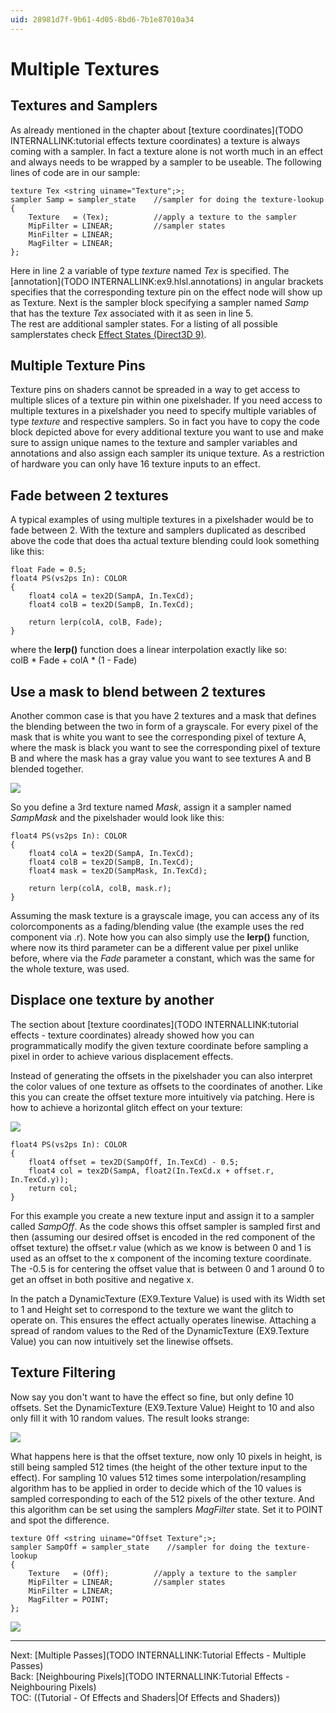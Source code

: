 ```yaml
---
uid: 28981d7f-9b61-4d05-8bd6-7b1e87010a34
---
```


# Multiple Textures

## Textures and Samplers
As already mentioned in the chapter about [texture coordinates](TODO INTERNALLINK:tutorial effects texture coordinates) a texture is always coming with a sampler. In fact a texture alone is not worth much in an effect and always needs to be wrapped by a sampler to be useable. The following lines of code are in our sample:  
```hlsl, line=2  
texture Tex <string uiname="Texture";>;  
sampler Samp = sampler_state    //sampler for doing the texture-lookup  
{  
    Texture   = (Tex);          //apply a texture to the sampler
    MipFilter = LINEAR;         //sampler states
    MinFilter = LINEAR;
    MagFilter = LINEAR;
};
```  
Here in line 2 a variable of type *texture* named *Tex* is specified. The [annotation](TODO INTERNALLINK:ex9.hlsl.annotations) in angular brackets specifies that the corresponding texture pin on the effect node will show up as <span class="pin">Texture</span>. Next is the sampler block specifying a sampler named *Samp* that has the texture *Tex* associated with it as seen in line 5.  
The rest are additional sampler states. For a listing of all possible samplerstates check <a href="http://msdn.microsoft.com/en-us/library/bb173347%28VS.85%29.aspx#Sampler_States" class="extURL" target="_blank">Effect States (Direct3D 9)</a>.  

## Multiple Texture Pins
Texture pins on shaders cannot be spreaded in a way to get access to multiple slices of a texture pin within one pixelshader. If you need access to multiple textures in a pixelshader you need to specify multiple variables of type *texture* and respective samplers. So in fact you have to copy the code block depicted above for every additional texture you want to use and make sure to assign unique names to the texture and sampler variables and annotations and also assign each sampler its unique texture. As a restriction of hardware you can only have 16 texture inputs to an effect.  

## Fade between 2 textures
A typical examples of using multiple textures in a pixelshader would be to fade between 2. With the texture and samplers duplicated as described above the code that does tha actual texture blending could look something like this:  
```hlsl  
float Fade = 0.5;  
float4 PS(vs2ps In): COLOR  
{  
    float4 colA = tex2D(SampA, In.TexCd);
    float4 colB = tex2D(SampB, In.TexCd);
	
    return lerp(colA, colB, Fade);
}
```  
where the **lerp()** function does a linear interpolation exactly like so:  
 colB * Fade + colA * (1 - Fade)

## Use a mask to blend between 2 textures
Another common case is that you have 2 textures and a mask that defines the blending between the two in form of a grayscale. For every pixel of the mask that is white you want to see the corresponding pixel of texture A, where the mask is black you want to see the corresponding pixel of texture B and where the mask has a gray value you want to see textures A and B blended together.   
  
![](~/img/MultipleTextures-DirectXRenderer_2010.12.11-21.35.35.png "")   
  
So you define a 3rd texture named *Mask*, assign it a sampler named *SampMask* and the pixelshader would look like this:  
```hlsl  
float4 PS(vs2ps In): COLOR  
{  
    float4 colA = tex2D(SampA, In.TexCd);
    float4 colB = tex2D(SampB, In.TexCd);
    float4 mask = tex2D(SampMask, In.TexCd);
	
    return lerp(colA, colB, mask.r);
}
```  
Assuming the mask texture is a grayscale image, you can access any of its colorcomponents as a fading/blending value (the example uses the red component via .r). Note how you can also simply use the **lerp()** function, where now its third parameter can be a different value per pixel unlike before, where via the *Fade* parameter a constant, which was the same for the whole texture, was used.  

## Displace one texture by another
The section about [texture coordinates](TODO INTERNALLINK:tutorial effects - texture coordinates) already showed how you can programmatically modify the given texture coordinate before sampling a pixel in order to achieve various displacement effects.   

Instead of generating the offsets in the pixelshader you can also interpret the color values of one texture as offsets to the coordinates of another. Like this you can create the offset texture more intuitively via patching. Here is how to achieve a horizontal glitch effect on your texture:  
  
![](~/img/glitch_1.png "")   
  
```hlsl  
float4 PS(vs2ps In): COLOR  
{  
    float4 offset = tex2D(SampOff, In.TexCd) - 0.5;
    float4 col = tex2D(SampA, float2(In.TexCd.x + offset.r, In.TexCd.y));
    return col;
}
```  
For this example you create a new texture input and assign it to a sampler called *SampOff*. As the code shows this offset sampler is sampled first and then (assuming our desired offset is encoded in the red component of the offset texture) the offset.r value (which as we know is between 0 and 1 is used as an offset to the x component of the incoming texture coordinate. The -0.5 is for centering the offset value that is between 0 and 1 around 0 to get an offset in both positive and negative x.   

In the patch a <span class="node">DynamicTexture (EX9.Texture Value)</span> is used with its <span class="pin">Width</span> set to 1 and <span class="pin">Height</span> set to correspond to the texture we want the glitch to operate on. This ensures the effect actually operates linewise. Attaching a spread of random values to the <span class="pin">Red</span> of the <span class="node">DynamicTexture (EX9.Texture Value)</span> you can now intuitively set the linewise offsets.   

## Texture Filtering
Now say you don't want to have the effect so fine, but only define 10 offsets. Set the <span class="node">DynamicTexture (EX9.Texture Value)</span> <span class="pin">Height</span> to 10 and also only fill it with 10 random values. The result looks strange:  
  
![](~/img/glitch_2.png "")   
  
What happens here is that the offset texture, now only 10 pixels in height, is still being sampled 512 times (the height of the other texture input to the effect). For sampling 10 values 512 times some interpolation/resampling algorithm has to be applied in order to decide which of the 10 values is sampled corresponding to each of the 512 pixels of the other texture. And this algorithm can be set using the samplers *MagFilter* state. Set it to POINT and spot the difference.  
```hlsl  
texture Off <string uiname="Offset Texture";>;  
sampler SampOff = sampler_state    //sampler for doing the texture-lookup  
{  
    Texture   = (Off);          //apply a texture to the sampler
    MipFilter = LINEAR;         //sampler states
    MinFilter = LINEAR;
    MagFilter = POINT;
};
```  
  
![](~/img/MultipleTextures-DirectXRenderer_2010.12.11-21.56.17.png "")   
  

---  
Next: [Multiple Passes](TODO INTERNALLINK:Tutorial Effects - Multiple Passes)  
Back: [Neighbouring Pixels](TODO INTERNALLINK:Tutorial Effects - Neighbouring Pixels)  
TOC: ((Tutorial - Of Effects and Shaders|Of Effects and Shaders))